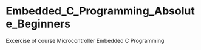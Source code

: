 # Embedded_C_Programming_Absolute_Beginners
Excercise of course Microcontroller Embedded C Programming
